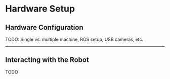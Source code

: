 # Hardware Setup

## Hardware Configuration
TODO: Single vs. multiple machine, ROS setup, USB cameras, etc.

---

## Interacting with the Robot
TODO